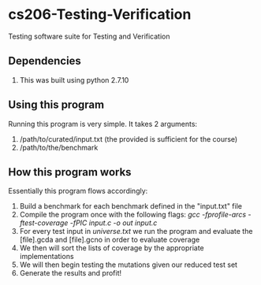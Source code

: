 # cs206-Testing-Verification
Testing software suite for Testing and Verification

## Dependencies
1. This was built using python 2.7.10

## Using this program
Running this program is very simple.  It takes 2 arguments:

1. /path/to/curated/input.txt (the provided is sufficient for the course)
2. /path/to/the/benchmark

## How this program works
Essentially this program flows accordingly:

1. Build a benchmark for each benchmark defined in the "input.txt" file
2. Compile the program once with the following flags: _gcc -fprofile-arcs -ftest-coverage -fPIC input.c -o out input.c_
3. For every test input in _universe.txt_ we run the program and evaluate the [file].gcda and [file].gcno in order to evaluate coverage
4. We then will sort the lists of coverage by the appropriate implementations
5. We will then begin testing the mutations given our reduced test set
6. Generate the results and profit!